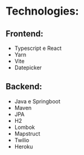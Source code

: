 # Technologies:
## Frontend:
- Typescript e React
- Yarn 
- Vite
- Datepicker

## Backend:
- Java e Springboot
- Maven
- JPA
- H2
- Lombok
- Mapstruct
- Twilio
- Heroku